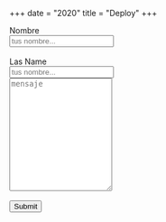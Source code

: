 +++
date = "2020"
title = "Deploy"
+++

<form methon="post" name="Contact">
     <label for="fName">Nombre</label>
     <br>
     <input type="text" id="fname" name="firstname" placeholder="tus nombre...">
     <br>
     <br>
     <label for="lname">Las Name</label>
     <br>
     <input type="text" id="lname" name="lastname" placeholder="tus nombre...">
     <br>
     <textarea id="message" name="message" placeholder="mensaje" style="height: 200px"></textarea>
     <br>
     <br>
     <input type="submit" value="Submit" style=""> 
</form>
